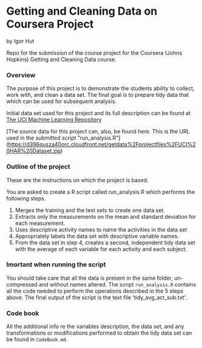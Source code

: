 # Getting and Cleaning Data on Coursera Project 

by Igor Hut

Repo for the submission of the course project for the Coursera (Johns Hopkins) Getting and Cleaning Data course.

### Overview
The purpose of this project is to demonstrate the students ability to collect, work with, and clean a data set.
The final goal is to prepare tidy data that which can be used for subsequent analysis. 

Initial data set used for this project and its full description can be found at [The UCI Machine Learning Repository](http://archive.ics.uci.edu/ml/datasets/Human+Activity+Recognition+Using+Smartphones)

[The source data for this project can, also, be found here. This is the URL used in the submitted script "run_analysis.R"]
(https://d396qusza40orc.cloudfront.net/getdata%2Fprojectfiles%2FUCI%20HAR%20Dataset.zip)


### Outline of the project
These are the instructions on which the project is based.

You are asked to create a R script called run_analysis.R which performs the following steps. 

1. Merges the training and the test sets to create one data set.
2. Extracts only the measurements on the mean and standard deviation for each measurement. 
3. Uses descriptive activity names to name the activities in the data set
4. Appropriately labels the data set with descriptive variable names. 
5. From the data set in step 4, creates a second, independent tidy data set with the average of each variable for each activity and each subject.


### Imortant when running the script

You should take care that all the data is present in the same folder, un-compressed and without names altered. The script `run_analysis.R` contains all the code needed to perform the operations described in the 5 steps above.
The final output of the script is the text file 'tidy_avg_act_sub.txt'.

### Code book

All the additional info re the variables description, the data set, and any transformations or modifications performed to obtain the tidy data set can be found in `CodeBook.md`. 
